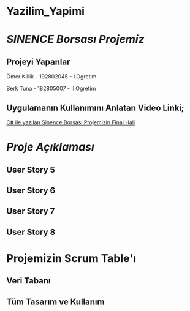 # Yazilim_Yapimi
# *SINENCE Borsası Projemiz*

## Projeyi Yapanlar
Ömer Killik - 192802045 - I.Ogretim

Berk Tuna - 182805007 - II.Ogretim

## Uygulamanın Kullanımını Anlatan Video Linki;
[C# ile yazılan Sinence Borsası Projemizin Final Hali](https://www.youtube.com/watch?v=OelW3Pob4Rc)
# *Proje Açıklaması*

## User Story 5

## User Story 6

## User Story 7

## User Story 8

# Projemizin Scrum Table'ı

## Veri Tabanı

## Tüm Tasarım ve Kullanım
